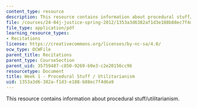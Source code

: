 ```yaml
---
content_type: resource
description: This resource contains information about procedural stuff/utilitarianism.
file: /courses/24-04j-justice-spring-2012/1353a3d6382af1d3e188b88ec7f4d6a9_MIT24_04JS12_Week1.pdf
file_type: application/pdf
learning_resource_types:
- Recitations
license: https://creativecommons.org/licenses/by-nc-sa/4.0/
ocw_type: OCWFile
parent_title: Recitations
parent_type: CourseSection
parent_uid: 35759487-c850-9269-b9e3-c2e20156cc96
resourcetype: Document
title: Week 1 - Procedural Stuff / Utilitarianism
uid: 1353a3d6-382a-f1d3-e188-b88ec7f4d6a9
---
```

This resource contains information about procedural stuff/utilitarianism.